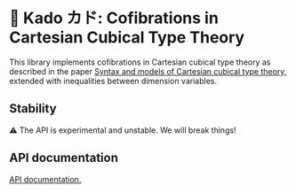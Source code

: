 # 🧊 Kado カド: Cofibrations in Cartesian Cubical Type Theory

This library implements cofibrations in Cartesian cubical type theory as described in the paper [Syntax and models of Cartesian cubical type theory,](https://doi.org/10.1017/S0960129521000347) extended with inequalities between dimension variables.

## Stability

⚠ The API is experimental and unstable. We will break things!

## API documentation

[API documentation.](https://redprl.org/kado/kado/Kado)

